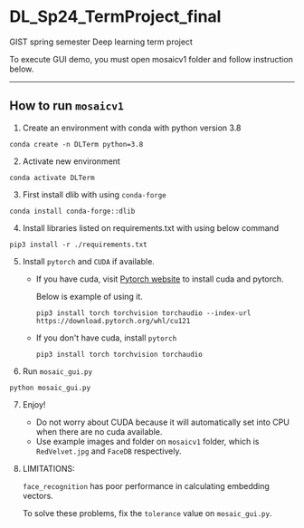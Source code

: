 # DL_Sp24_TermProject_final

GIST spring semester Deep learning term project

To execute GUI demo, you must open mosaicv1 folder and follow instruction below.

---

## How to run `mosaicv1`

1. Create an environment with conda with python version 3.8
  ``` {powershell}
  conda create -n DLTerm python=3.8
  ```

2. Activate new environment
  ``` {powershell}
  conda activate DLTerm
  ```
   
3. First install dlib with using `conda-forge`

  ``` {powershell}
  conda install conda-forge::dlib
  ```

4. Install libraries listed on requirements.txt with using below command
  ``` {powershell}
  pip3 install -r ./requirements.txt
  ```

5. Install `pytorch` and `CUDA` if available.

    * If you have cuda, visit [Pytorch website](https://pytorch.org/get-started/locally/) to install cuda and pytorch.

       Below is example of using it.
      ``` {powershell}
      pip3 install torch torchvision torchaudio --index-url https://download.pytorch.org/whl/cu121
      ```
    * If you don't have cuda, install `pytorch`
      ``` {powershell}
      pip3 install torch torchvision torchaudio
      ```

6. Run `mosaic_gui.py`
  ``` {powershell}
  python mosaic_gui.py
  ```
7. Enjoy!
   * Do not worry about CUDA because it will automatically set into CPU when there are no cuda available.
   * Use example images and folder on `mosaicv1` folder, which is `RedVelvet.jpg` and `FaceDB` respectively.

8. LIMITATIONS:
   
   `face_recognition` has poor performance in calculating embedding vectors.

    To solve these problems, fix the `tolerance` value on `mosaic_gui.py`. 
